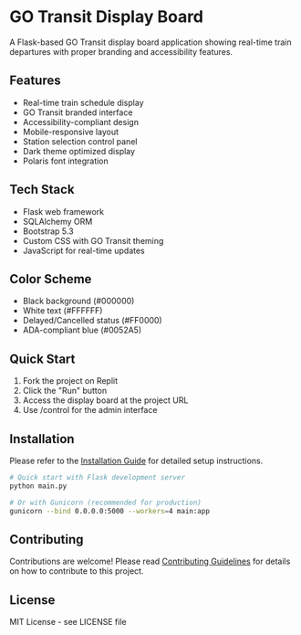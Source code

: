 # GO Transit Display Board

A Flask-based GO Transit display board application showing real-time train departures with proper branding and accessibility features.

## Features

- Real-time train schedule display
- GO Transit branded interface
- Accessibility-compliant design
- Mobile-responsive layout
- Station selection control panel
- Dark theme optimized display
- Polaris font integration

## Tech Stack

- Flask web framework
- SQLAlchemy ORM
- Bootstrap 5.3
- Custom CSS with GO Transit theming
- JavaScript for real-time updates

## Color Scheme

- Black background (#000000)
- White text (#FFFFFF)
- Delayed/Cancelled status (#FF0000)
- ADA-compliant blue (#0052A5)

## Quick Start

1. Fork the project on Replit
2. Click the "Run" button
3. Access the display board at the project URL
4. Use /control for the admin interface

## Installation

Please refer to the [Installation Guide](INSTALLATION.md) for detailed setup instructions.

```bash
# Quick start with Flask development server
python main.py

# Or with Gunicorn (recommended for production)
gunicorn --bind 0.0.0.0:5000 --workers=4 main:app
```

## Contributing

Contributions are welcome! Please read [Contributing Guidelines](CONTRIBUTING.md) for details on how to contribute to this project.

## License

MIT License - see LICENSE file